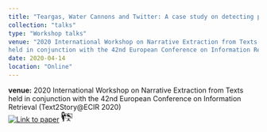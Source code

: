 ```yaml
---
title: "Teargas, Water Cannons and Twitter: A case study on detecting protest repression events in Turkey 2013"
collection: "talks"
type: "Workshop talks"
venue: "2020 International Workshop on Narrative Extraction from Texts
held in conjunction with the 42nd European Conference on Information Retrieval (Text2Story@ECIR 2020)"
date: 2020-04-14
location: "Online"
---
```

<b>venue:</b> 2020 International Workshop on Narrative Extraction from Texts
held in conjunction with the 42nd European Conference on Information Retrieval (Text2Story@ECIR 2020)<br>
<a href="/files/talks/2020/2020-04-text2story.pdf"><img src="ppt_symbol.png" alt="Link to paper" style="width:22px;height:22px;"></a>
<a href="https://www.youtube.com/watch?v=rMXBT47RxEY&t=8s"><img src="/images/lecture_symbol.png" alt="Link to poster" style="width:22px;height:22px;"></a>
